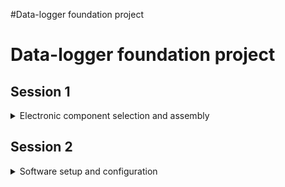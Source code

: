 #Data-logger foundation project

# Data-logger foundation project

## Session 1


<details>
  <Summary>Electronic component selection and assembly</Summary>
  
_What bits, why, and what are the strengths and limitations_

>Parts List:

|Part | Cost | Description | Datasheet |
|-----|------|-------------|-----------|
| Micro controller | 2.96NZD | [ESP32-C3 SuperMini WIFI/Bluetooth Development Board](https://www.aliexpress.com/item/1005005877531694.html) | Datasheet |
| Temp/Humidty/Pressure Sensor | 3.27NZD | [BME280 3.3V](https://www.aliexpress.com/item/1005006098059302.html) | Datasheet |
| Real Time Clock module | 1.64NZD | [DS3231 I2C](https://www.aliexpress.com/item/32822420722.html) | Datasheet |
| TF Card module | 0.69NZD | [TF Card Memory Shield Module SPI](https://www.aliexpress.com/item/32346771288.html) | Datasheet |
| TF memory card | 3.00NZD | [Off-brand 16GB TF/micro SD Card](https://www.aliexpress.com/item/1005001617961938.html?algo_exp_id=3e8b6944-24e4-4192-9359-7344f5438bc5-4&utparam-url=scene%3Asearch%7Cquery_from%3A) | Datasheet |
| Prototyping PCB | 2.10NZ | [DKS-SOLDERBREAD-02](https://www.digikey.co.nz/en/products/detail/digikey/DKS-SOLDERBREAD-02/15970925) | Datasheet |
| Battery holder | 0.37NZD | [Single 18650](https://www.aliexpress.com/item/32580480645.html) | Datasheet |
| Battery 18650 | 12.49NZD | [Molicel M35A 18650 3500mAh 10A](https://cell-supply.co.nz/product/molicel-m35a-18650-3500mah-10a-battery/) | Datasheet |
| Charging Board | 0.51NZD | [TP4056](https://www.aliexpress.com/item/32467578996.html) | [Datasheet] |
| LDO Regulator | 0.76NZD | [MCP1700-3302E](https://www.digikey.co.nz/en/products/detail/microchip-technology/MCP1700-3302E-TO/652680?s=N4IgTCBcDaILIGEAKBGA7ABgwWgMy4zAFEQBdAXyA) | [Datasheet]((https://ww1.microchip.com/downloads/en/DeviceDoc/MCP1700-Data-Sheet-20001826F.pdf)) |
| 100uF Electrolytic Capacitor | 0.13NZD | [CAP ALUM 100UF 20% 10V RADIAL TH](https://www.digikey.com/en/products/detail/chinsan-elite/PF1A101MP20511F3U/16497042?s=N4IgTCBcDaICwEYCcCC0AFAYgggggDAgLLpj4CsCCmAzAKoDCAKqgHIAiIAugL5A) | Datasheet |
| 100nF Ceramic Capacitor | 0.09NZD | [CAP CER 0.1UF 50V X7R RADIAL](https://www.digikey.com/en/products/detail/kemet/C320C104M5R5TA/3726028?s=N4IgTCBcDaIMwE4EFoEHY0DZkDkAiIAugL5A) | Datasheet |
| 27K Ohm resistor | 0.04NZD | [RES 27K OHM 5% 1/4W AXIAL](https://www.digikey.com/en/products/detail/stackpole-electronics-inc/CFM14JT27K0/1742158?s=N4IgTCBcDaIMpgOwGkCKBhAKgWgHIBEQBdAXyA) | Datasheet |
| 100K Ohm resistor | 0.03NZD | [RES 100K OHM 5% 1/8W AXIAL](https://www.digikey.com/en/products/detail/stackpole-electronics-inc/CF18JT100K/1741564?s=N4IgTCBcDaIMIDECMAOAUgFSQBmwaTgwFoA5AERAF0BfIA) | Datasheet |


![Breadboard overview](https://github.com/user-attachments/assets/5d93920e-aa86-407c-98df-cfda81e5d644)
</Details>

## Session 2


<details>
  <Summary>Software setup and configuration</Summary>  

_Setting up our boards to read sensors, format and save data, and communication and user interface design_

Minimum working example to set up over-the-air software uploads and blink and LED from a web interface
  
```
#include <WiFi.h>
#include <ESPmDNS.h>
#include <WiFiUdp.h>
#include <ArduinoOTA.h>
#include <WebServer.h>

const char* ssid = "WIFI NETWORK NAME"; ## Wifi name
const char* password = "PASSWORD"; ## Wifi password

#set the address correctly for your network below
IPAddress local_ip(192,168,1,222);
IPAddress gateway(192,168,1,254);
IPAddress subnet(255,255,255,0);

WebServer server(80);

//variabls for blinking an LED with Millis

const int led = 4; // ESP32 Pin to which onboard LED is connected
// unsigned long previousMillis = 0;  // will store last time LED was updated
// const long interval = 1000;  // interval at which to blink (milliseconds)
bool ledState = LOW;  // ledState used to set the LED


void setup() {

  pinMode(led, OUTPUT);  
  Serial.begin(115200);
  Serial.println("Booting");

  WiFi.mode(WIFI_STA);
  WiFi.begin(ssid, password);
    while (WiFi.waitForConnectResult() != WL_CONNECTED) {
      Serial.println("Connection Failed! Rebooting...");
      delay(5000);
      ESP.restart();
    }

  ArduinoOTA.setPort(3232); // Port defaults to 3232
  ArduinoOTA.setHostname("creature_log");// Hostname defaults to esp3232-[MAC] ## Need to set a unique hostname for your device!
  ArduinoOTA.setPassword("admin"); // No authentication by default
  
  // MD5(admin) = 21232f297a57a5a743894a0e4a801fc3  // Password can be set with it's md5 value as well
  // ArduinoOTA.setPasswordHash("21232f297a57a5a743894a0e4a801fc3");
  ArduinoOTA
    .onStart([]() {
      String type;
      if (ArduinoOTA.getCommand() == U_FLASH)
        type = "sketch";
      else // U_SPIFFS
        type = "filesystem";
      // NOTE: if updating SPIFFS this would be the place to unmount SPIFFS using SPIFFS.end()
      Serial.println("Start updating " + type);
    })
    .onEnd([]() {
      Serial.println("\nEnd");
    })
    .onProgress([](unsigned int progress, unsigned int total) {
      Serial.printf("Progress: %u%%\r", (progress / (total / 100)));
    })
    .onError([](ota_error_t error) {
      Serial.printf("Error[%u]: ", error);
      if (error == OTA_AUTH_ERROR) Serial.println("Auth Failed");
      else if (error == OTA_BEGIN_ERROR) Serial.println("Begin Failed");
      else if (error == OTA_CONNECT_ERROR) Serial.println("Connect Failed");
      else if (error == OTA_RECEIVE_ERROR) Serial.println("Receive Failed");
      else if (error == OTA_END_ERROR) Serial.println("End Failed");
    });

  ArduinoOTA.begin();

  Serial.println("Ready");
  Serial.print("IP address: ");
  Serial.println(WiFi.localIP());

// The first line of the code snippet below, for example, 
// indicates that when a server receives an HTTP request on the root (/) path, 
// it will call the handle_OnConnect() function. 
// It is important to note that the URL specified is a relative path.
// Similarly, we must specify two more URLs to handle the two states of the led.
// if the client requests a URL that isn’t specified with server.on() . 
// It should give a 404 error (Page Not Found) as a response. To accomplish this, 
// we use the server.onNotFound() method.
server.on("/", handle_OnConnect);
server.on("/ledOn", handle_ledOn);
server.on("/ledOff", handle_ledOff);
server.onNotFound(handle_NotFound);

//Now, to start the server, we call the server object’s begin() method.
server.begin();
Serial.println("HTTP server started");

}

void loop() {

  ArduinoOTA.handle();  

  // Actual incoming HTTP requests are handled in the loop function. 
  // For this, we use the server object’s handleClient() method. 
  // We also change the state of LEDs based on the request.
  // Now we must write the handle_OnConnect() function, which we previously attached to the root (/) URL with server.on. 
  // We begin this function by setting the status of both LEDs to LOW (initial state of LEDs) and printing it on the serial monitor.
  // We use the send method to respond to an HTTP request. 
  server.handleClient();
  if(ledState)
  {digitalWrite(led, HIGH);}
  else
  {digitalWrite(led, LOW);}

}

  // Although the method can be called with a number of different arguments, the simplest form requires the HTTP response code, 
  // the content type, and the content.
  // The first parameter we pass to the send method is the code 200 (one of the HTTP status codes), 
  // which corresponds to the OK response. Then we specify the content type as “text/html,” 
  // and finally we pass the SendHTML() custom function, which generates a dynamic HTML page with the LED status.
  void handle_OnConnect() {
  ledState = LOW;
  Serial.println("GPIO4 Status: OFF");
  server.send(200, "text/html", SendHTML(ledState)); 
  }

  // Similarly, we write three more functions to handle LED ON/OFF requests and the 404 Error page.
  void handle_ledOn() {
  ledState = HIGH;
  Serial.println("GPIO4 Status: ON");
  server.send(200, "text/html", SendHTML(true)); 
  }
  void handle_ledOff() {
  ledState = LOW;
  Serial.println("GPIO4 Status: OFF");
  server.send(200, "text/html", SendHTML(false)); 
  }
  void handle_NotFound(){
  server.send(404, "text/plain", "Not found");
  }

  // ! -- Displaying the HTML Web Page -- !
  // Whenever the ESP32 web server receives a request from a web client, the sendHTML() function generates a web page. 
  // It simply concatenates HTML code into a long string and returns to the server.send()
  // The function uses the status of the LEDs as a parameter to generate HTML content dynamically.
  // The first text you should always send is the <!DOCTYPE> declaration, which indicates that we’re sending HTML code.
  String SendHTML(uint8_t ledStat){

  String ptr = "<!DOCTYPE html> <html>\n";

  ptr +="<head><meta name=\"viewport\" content=\"width=device-width, initial-scale=1.0, user-scalable=no\">\n";
  ptr +="<title>LED Control</title>\n";
  ptr +="<style>html { font-family: Helvetica; display: inline-block; margin: 0px auto; text-align: center;}\n";
  ptr +="body{margin-top: 50px;} h1 {color: #444444;margin: 50px auto 30px;} h3 {color: #444444;margin-bottom: 50px;}\n";
  ptr +="p {font-size: 14px;color: #888;margin-bottom: 10px;}\n";
  ptr +=".button {display: block;width: 80px;background-color: #3498db;border: none;color: white;padding: 13px 30px;text-decoration: none;font-size: 25px;margin: 0px auto 35px;cursor: pointer;border-radius: 4px;}\n";
  ptr +=".button-on {background-color: #3498db;}\n";
  ptr +=".button-on:active {background-color: #2980b9;}\n";
  ptr +=".button-off {background-color: #34495e;}\n";
  ptr +=".button-off:active {background-color: #2c3e50;}\n";
  ptr +="p {font-size: 14px;color: #888;margin-bottom: 10px;}\n";
  ptr +="</style>\n";
  ptr +="</head>\n";
  ptr +="<body>\n";

  ptr +="<h1>ESP32 Web Server</h1>\n";
    ptr +="<h3>Using Access Point(AP) Mode</h3>\n";
  if(ledStat)
   {ptr +="<p>LED Status: ON</p><a class=\"button button-off\" href=\"/ledOff\">OFF</a>\n";}
  else
   {ptr +="<p>LED Status: OFF</p><a class=\"button button-on\" href=\"/ledOn\">ON</a>\n";}

  ptr +="</body>\n";
  ptr +="</html>\n";
  return ptr;
  }
  ```



